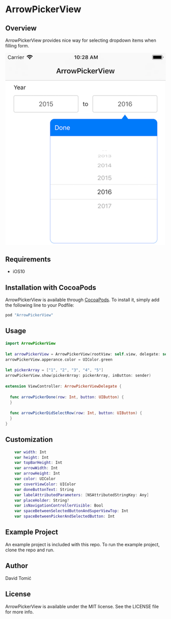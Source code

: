 # ArrowPickerView

## Overview

ArrowPickerView provides nice way for selecting dropdown items when filling form.

![](image.png?raw=true "ArrowPickerView screenshot")

## Requirements
* iOS10

## Installation with CocoaPods

ArrowPickerView is available through [CocoaPods](http://cocoapods.org). To install
it, simply add the following line to your Podfile:

```ruby
pod "ArrowPickerView"
```

## Usage

```Swift
import ArrowPickerView

let arrowPickerView = ArrowPickerView(rootView: self.view, delegate: self)
arrowPickerView.apperance.color = UIColor.green

let pickerArray = ["1", "2", "3", "4", "5"]
arrowPickerView.show(pickerArray: pickerArray, inButton: sender)

extension ViewController: ArrowPickerViewDelegate {
  
  func arrowPickerDone(row: Int, button: UIButton) {
  }
  
  func arrowPickerDidSelectRow(row: Int, button: UIButton) {
  }
}
```

## Customization
```Swift
    var width: Int 
    var height: Int 
    var topBarHeight: Int 
    var arrowWidth: Int 
    var arrowHeight: Int 
    var color: UIColor 
    var coverViewColor: UIColor 
    var doneButtonText: String 
    var labelAttributedParameters: [NSAttributedStringKey: Any] 
    var placeHolder: String? 
    var isNavigationControllerVisible: Bool 
    var spaceBetweenSelectedButtonAndSuperViewTop: Int
    var spaceBetweenPickerAndSelectedButton: Int
```

## Example Project

An example project is included with this repo.  To run the example project, clone the repo and run.

## Author

David Tomić

## License

ArrowPickerView is available under the MIT license. See the LICENSE file for more info.
